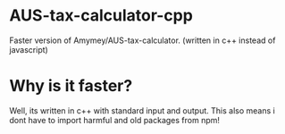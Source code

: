 # AUS-tax-calculator-cpp
Faster version of Amymey/AUS-tax-calculator. (written in c++ instead of javascript)

# Why is it faster?
Well, its written in c++ with standard input and output. This also means i dont have to import harmful and old packages from npm!
